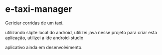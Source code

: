 # e-taxi-manager
Gericiar corridas de um taxi.

utilizando slqite local do android, utilizei java nesse projeto para criar esta aplicação, utilizei a ide android-studio

aplicativo ainda em desenvolvimento.
